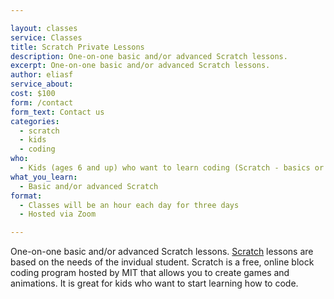 ```yaml
---

layout: classes
service: Classes
title: Scratch Private Lessons
description: One-on-one basic and/or advanced Scratch lessons.
excerpt: One-on-one basic and/or advanced Scratch lessons.
author: eliasf
service_about: 
cost: $100
form: /contact
form_text: Contact us
categories:
  - scratch
  - kids
  - coding
who:
  - Kids (ages 6 and up) who want to learn coding (Scratch - basics or advanced)
what_you_learn:
  - Basic and/or advanced Scratch
format:
  - Classes will be an hour each day for three days
  - Hosted via Zoom

---
```


One-on-one basic and/or advanced Scratch lessons. [Scratch](https://scratch.mit.edu/) lessons are based on the needs of the invidual student. Scratch is a free, online block coding program hosted by MIT that allows you to create games and animations. It is great for kids who want to start learning how to code.